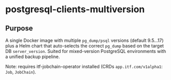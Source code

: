 # postgresql-clients-multiversion

## Purpose
A single Docker image with multiple `pg_dump/psql` versions (default 9.5…17) plus a Helm chart that auto-selects the correct `pg_dump` based on the target DB `server_version`. Suited for mixed-version PostgreSQL environments with a unified backup pipeline.

Note: requires itf-jobchain-operator installed (CRDs `app.itf.com/v1alpha1`: `Job`, `JobChain`).
